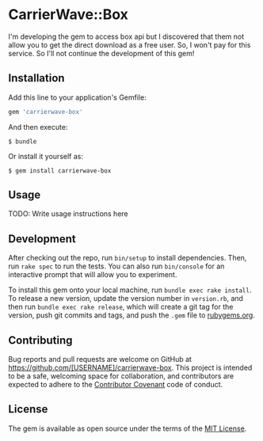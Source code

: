 # CarrierWave::Box

I'm developing the gem to access box api but I discovered that them not allow you to get the direct download as a free user.
So, I won't pay for this service. So I'll not continue the development of this gem!


## Installation

Add this line to your application's Gemfile:

```ruby
gem 'carrierwave-box'
```

And then execute:

    $ bundle

Or install it yourself as:

    $ gem install carrierwave-box

## Usage

TODO: Write usage instructions here

## Development

After checking out the repo, run `bin/setup` to install dependencies. Then, run `rake spec` to run the tests. You can also run `bin/console` for an interactive prompt that will allow you to experiment.

To install this gem onto your local machine, run `bundle exec rake install`. To release a new version, update the version number in `version.rb`, and then run `bundle exec rake release`, which will create a git tag for the version, push git commits and tags, and push the `.gem` file to [rubygems.org](https://rubygems.org).

## Contributing

Bug reports and pull requests are welcome on GitHub at https://github.com/[USERNAME]/carrierwave-box. This project is intended to be a safe, welcoming space for collaboration, and contributors are expected to adhere to the [Contributor Covenant](http://contributor-covenant.org) code of conduct.


## License

The gem is available as open source under the terms of the [MIT License](http://opensource.org/licenses/MIT).
